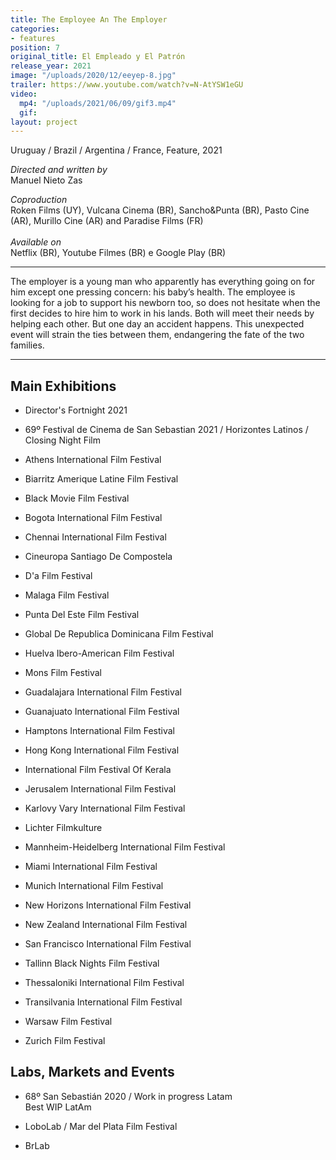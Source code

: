 ```yaml
---
title: The Employee An The Employer
categories:
- features
position: 7
original_title: El Empleado y El Patrón
release_year: 2021
image: "/uploads/2020/12/eeyep-8.jpg"
trailer: https://www.youtube.com/watch?v=N-AtYSW1eGU
video:
  mp4: "/uploads/2021/06/09/gif3.mp4"
  gif: 
layout: project
---
```


Uruguay / Brazil / Argentina / France, Feature, 2021

*Directed and written by*\
Manuel Nieto Zas

*Coproduction*\
Roken Films (UY), Vulcana Cinema (BR), Sancho&Punta (BR), Pasto Cine (AR), Murillo Cine (AR) and Paradise Films (FR)\
\
*Available on*\
Netflix (BR), Youtube Filmes (BR) e Google Play (BR)

---

The employer is a young man who apparently has everything going on for him except one pressing concern: his baby’s health. The employee is looking for a job to support his newborn too, so does not hesitate when the first decides to hire him to work in his lands. Both will meet their needs by helping each other. But one day an accident happens. This unexpected event will strain the ties between them, endangering the fate of the two families.

---

## Main Exhibitions

* Director's Fortnight 2021

* 69º Festival de Cinema de San Sebastian 2021 / Horizontes Latinos / Closing Night Film

* Athens International Film Festival

* Biarritz Amerique Latine Film Festival

* Black Movie Film Festival

* Bogota International Film Festival

* Chennai International Film Festival

* Cineuropa Santiago De Compostela

* D'a Film Festival

* Malaga Film Festival

* Punta Del Este Film Festival

* Global De Republica Dominicana Film Festival

* Huelva Ibero-American Film Festival

* Mons Film Festival

* Guadalajara International Film Festival

* Guanajuato International Film Festival

* Hamptons International Film Festival

* Hong Kong International Film Festival

* International Film Festival Of Kerala

* Jerusalem International Film Festival

* Karlovy Vary International Film Festival

* Lichter Filmkulture

* Mannheim-Heidelberg International Film Festival

* Miami International Film Festival

* Munich International Film Festival

* New Horizons International Film Festival

* New Zealand International Film Festival

* San Francisco International Film Festival

* Tallinn Black Nights Film Festival

* Thessaloniki International Film Festival

* Transilvania International Film Festival

* Warsaw Film Festival

* Zurich Film Festival

## Labs, Markets and Events

* 68º San Sebastián 2020 / Work in progress Latam\
  Best WIP LatAm

* LoboLab / Mar del Plata Film Festival

* BrLab